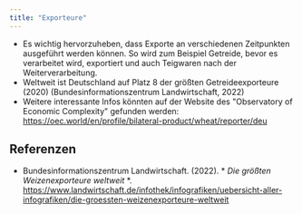 ```yaml
---
title: "Exporteure"
---
```



- Es wichtig hervorzuheben, dass Exporte an verschiedenen Zeitpunkten ausgeführt werden können. So wird zum Beispiel Getreide, bevor es verarbeitet wird, exportiert und auch Teigwaren nach der Weiterverarbeitung. 
- Weltweit ist Deutschland auf Platz 8 der größten Getreideexporteure (2020) (Bundesinformationszentrum Landwirtschaft, 2022)
- Weitere interessante Infos könnten auf der Website des "Observatory of Economic Complexity" gefunden werden: <https://oec.world/en/profile/bilateral-product/wheat/reporter/deu>



## Referenzen
- Bundesinformationszentrum Landwirtschaft. (2022). * *Die größten Weizenexporteure weltweit* *. <https://www.landwirtschaft.de/infothek/infografiken/uebersicht-aller-infografiken/die-groessten-weizenexporteure-weltweit>


